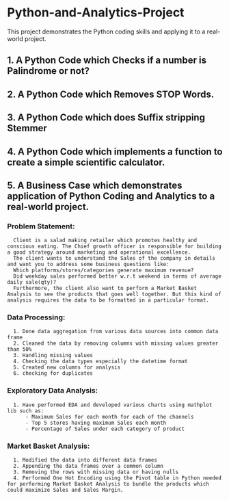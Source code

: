 # Python-and-Analytics-Project
This project demonstrates the Python coding skills and applying it to a real-world project.
## 1. A Python Code which Checks if a number is Palindrome or not?
## 2. A Python Code which Removes STOP Words.
## 3. A Python Code which does Suffix stripping Stemmer
## 4. A Python Code which implements a function to create a simple scientific calculator.
## 5. A Business Case which demonstrates application of Python Coding and Analytics to a real-world project.
### Problem Statement: 
      Client is a salad making retailer which promotes healthy and conscious eating. The Chief growth officer is responsible for building a good strategy around marketing and operational excellence.
      The client wants to understand the Sales of the company in details and want you to address some business questions like:
      Which platforms/stores/categories generate maximum revenue?
      Did weekday sales performed better w.r.t weekend in terms of average daily sale(qty)?
      Furthermore, the client also want to perform a Market Basket Analysis to see the products that goes well together. But this kind of analysis requires the data to be formatted in a particular format.
###  Data Processing:
      1. Done data aggregation from various data sources into common data frame
      2. Cleaned the data by removing columns with missing values greater than 50%
      3. Handling missing values
      4. Checking the data types especially the datetime format
      5. Created new columns for analysis
      6. checking for duplicates
###  Exploratory Data Analysis:
      1. Have performed EDA and developed various charts using mathplot lib such as:
          - Maximum Sales for each month for each of the channels
          - Top 5 stores having maximum Sales each month
          - Percentage of Sales under each category of product
### Market Basket Analysis:
      1. Modified the data into different data frames
      2. Appending the data frames over a common column
      3. Removing the rows with missing data or having nulls
      4. Performed One Hot Encoding using the Pivot table in Python needed for performing Market Basket Analysis to bundle the products which could maximize Sales and Sales Margin. 
      
